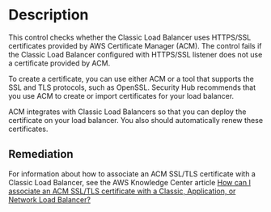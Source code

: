 # Description

This control checks whether the Classic Load Balancer uses HTTPS/SSL certificates provided by AWS Certificate Manager (ACM). The control fails if the Classic Load Balancer configured with HTTPS/SSL listener does not use a certificate provided by ACM.

To create a certificate, you can use either ACM or a tool that supports the SSL and TLS protocols, such as OpenSSL. Security Hub recommends that you use ACM to create or import certificates for your load balancer.

ACM integrates with Classic Load Balancers so that you can deploy the certificate on your load balancer. You also should automatically renew these certificates.

## Remediation

For information about how to associate an ACM SSL/TLS certificate with a Classic Load Balancer, see the AWS Knowledge Center article [How can I associate an ACM SSL/TLS certificate with a Classic, Application, or Network Load Balancer?](http://aws.amazon.com/premiumsupport/knowledge-center/associate-acm-certificate-alb-nlb/)